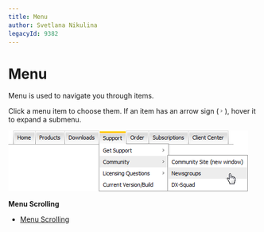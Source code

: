 ```yaml
---
title: Menu
author: Svetlana Nikulina
legacyId: 9382
---
```

# Menu
Menu is used to navigate you through items.

Click a menu item to choose them. If an item has an arrow sign (![ASPxMenuArrow](../images/img13320.png)), hover it to expand a submenu.

![ASPxMenu](../images/img13319.png)

**Menu Scrolling**
* [Menu Scrolling](menu/menu-scrolling.md)